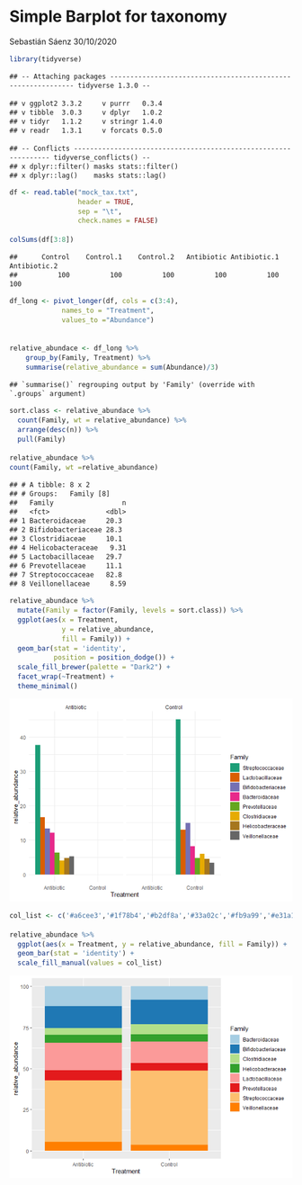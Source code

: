 Simple Barplot for taxonomy
================
Sebastián Sáenz
30/10/2020

``` r
library(tidyverse)
```

    ## -- Attaching packages ------------------------------------------------------------- tidyverse 1.3.0 --

    ## v ggplot2 3.3.2     v purrr   0.3.4
    ## v tibble  3.0.3     v dplyr   1.0.2
    ## v tidyr   1.1.2     v stringr 1.4.0
    ## v readr   1.3.1     v forcats 0.5.0

    ## -- Conflicts ---------------------------------------------------------------- tidyverse_conflicts() --
    ## x dplyr::filter() masks stats::filter()
    ## x dplyr::lag()    masks stats::lag()

``` r
df <- read.table("mock_tax.txt",
                 header = TRUE,
                 sep = "\t",
                 check.names = FALSE)

colSums(df[3:8])
```

    ##      Control    Control.1    Control.2   Antibiotic Antibiotic.1 Antibiotic.2 
    ##          100          100          100          100          100          100

``` r
df_long <- pivot_longer(df, cols = c(3:4),
             names_to = "Treatment",
             values_to ="Abundance")


relative_abundace <- df_long %>%
    group_by(Family, Treatment) %>%
    summarise(relative_abundance = sum(Abundance)/3)
```

    ## `summarise()` regrouping output by 'Family' (override with `.groups` argument)

``` r
sort.class <- relative_abundace %>% 
  count(Family, wt = relative_abundance) %>%
  arrange(desc(n)) %>%
  pull(Family) 

relative_abundace %>%
count(Family, wt =relative_abundance)
```

    ## # A tibble: 8 x 2
    ## # Groups:   Family [8]
    ##   Family                 n
    ##   <fct>              <dbl>
    ## 1 Bacteroidaceae     20.3 
    ## 2 Bifidobacteriaceae 28.3 
    ## 3 Clostridiaceae     10.1 
    ## 4 Helicobacteraceae   9.31
    ## 5 Lactobacillaceae   29.7 
    ## 6 Prevotellaceae     11.1 
    ## 7 Streptococcaceae   82.8 
    ## 8 Veillonellaceae     8.59

``` r
relative_abundace %>%
  mutate(Family = factor(Family, levels = sort.class)) %>%
  ggplot(aes(x = Treatment, 
             y = relative_abundance, 
             fill = Family)) +
  geom_bar(stat = 'identity',
           position = position_dodge()) +
  scale_fill_brewer(palette = "Dark2") +
  facet_wrap(~Treatment) +
  theme_minimal()
```

![](Boxplot_taxonomy_files/figure-gfm/load%20your%20data-1.png)<!-- -->

``` r
col_list <- c('#a6cee3','#1f78b4','#b2df8a','#33a02c','#fb9a99','#e31a1c','#fdbf6f','#ff7f00')

relative_abundace %>%
  ggplot(aes(x = Treatment, y = relative_abundance, fill = Family)) +
  geom_bar(stat = 'identity') +
  scale_fill_manual(values = col_list)
```

![](Boxplot_taxonomy_files/figure-gfm/load%20your%20data-2.png)<!-- -->
